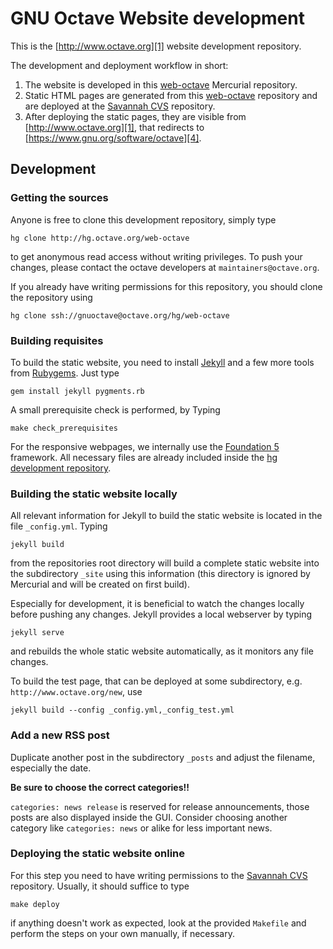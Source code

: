 # GNU Octave Website development

This is the [http://www.octave.org][1] website development repository.

The development and deployment workflow in short:

1. The website is developed in this [web-octave][2] Mercurial repository.
2. Static HTML pages are generated from this [web-octave][2] repository
   and are deployed at the [Savannah CVS][3] repository.
3. After deploying the static pages, they are visible from
   [http://www.octave.org][1], that redirects to
   [https://www.gnu.org/software/octave][4].

[1]: http://www.octave.org
[2]: http://hg.octave.org/web-octave
[3]: http://web.cvs.savannah.gnu.org/viewvc/octave/?root=octave
[4]: https://www.gnu.org/software/octave



## Development

### Getting the sources

Anyone is free to clone this development repository, simply type

    hg clone http://hg.octave.org/web-octave

to get anonymous read access without writing privileges.
To push your changes, please contact the octave developers at
`maintainers@octave.org`.

If you already have writing permissions for this repository,
you should clone the repository using

    hg clone ssh://gnuoctave@octave.org/hg/web-octave



### Building requisites

To build the static website, you need to install [Jekyll][6] and a few more
tools from [Rubygems][7].  Just type

    gem install jekyll pygments.rb

A small prerequisite check is performed, by Typing

    make check_prerequisites

For the responsive webpages, we internally use the [Foundation 5][8]
framework.  All necessary files are already included inside the
[hg development repository][2].

[6]: https://jekyllrb.com/
[7]: https://rubygems.org/
[8]: http://foundation.zurb.com/sites/docs/v/5.5.3/



### Building the static website locally

All relevant information for Jekyll to build the static website is located
in the file `_config.yml`.
Typing

    jekyll build

from the repositories root directory will build a complete static website
into the subdirectory `_site` using this information (this directory is
ignored by Mercurial and will be created on first build).

Especially for development, it is beneficial to watch the changes locally
before pushing any changes.
Jekyll provides a local webserver by typing

    jekyll serve

and rebuilds the whole static website automatically, as it monitors any
file changes.

To build the test page, that can be deployed at some subdirectory, e.g.
`http://www.octave.org/new`, use

    jekyll build --config _config.yml,_config_test.yml



### Add a new RSS post

Duplicate another post in the subdirectory `_posts` and adjust the filename,
especially the date.

**Be sure to choose the correct categories!!**

`categories: news release` is reserved for release announcements, those posts
are also displayed inside the GUI.  Consider choosing another category like
`categories: news` or alike for less important news.



### Deploying the static website online

For this step you need to have writing permissions to the [Savannah CVS][3]
repository.  Usually, it should suffice to type

    make deploy

if anything doesn't work as expected, look at the provided `Makefile` and
perform the steps on your own manually, if necessary.
